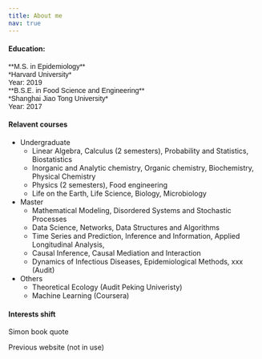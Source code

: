 ```yaml
---
title: About me
nav: true
---
```


#### Education:
<span style="font-family: Helvetica; font-size:1em;">
    **M.S. in Epidemiology**<br/>
      *Harvard University*<br/>
      Year: 2019<br/>
    **B.S.E. in Food Science and Engineering**<br/>
      *Shanghai Jiao Tong University*<br/>
      Year: 2017
</span> 

#### Relavent courses
- Undergraduate
	- Linear Algebra, Calculus (2 semesters), Probability and Statistics, Biostatistics
	- Inorganic and Analytic chemistry, Organic chemistry, Biochemistry, Physical Chemistry
	- Physics (2 semesters), Food engineering
	- Life on the Earth, Life Science, Biology, Microbiology
- Master
	- Mathematical Modeling, Disordered Systems and Stochastic Processes
	- Data Science, Networks, Data Structures and Algorithms
	- Time Series and Prediction, Inference and Information, Applied Longitudinal Analysis, 
	- Causal Inference, Causal Mediation and Interaction
	- Dynamics of Infectious Diseases, Epidemiological Methods, xxx (Audit)
- Others
	- Theoretical Ecology (Audit Peking Univeristy)
	- Machine Learning (Coursera)
	

<!--
Introduction to Infectious Disease Research
Analysis of Genetic Association Studies
Genetic Epidemiology
Food Toxicology
The History and Concepts of Quantum Physics
-->

#### Interests shift
Simon book quote


Previous website (not in use)




